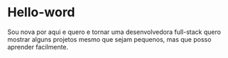 # Hello-word
Sou nova por aqui e quero e tornar uma desenvolvedora full-stack quero mostrar alguns projetos mesmo que sejam pequenos, mas que posso aprender facilmente.

